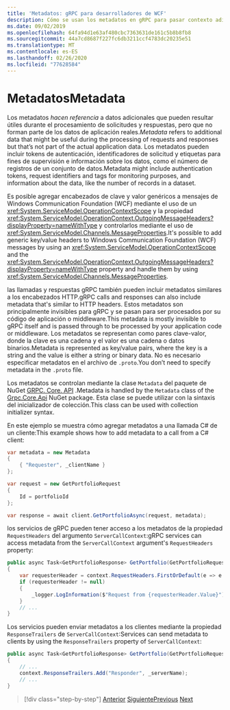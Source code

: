 ```yaml
---
title: 'Metadatos: gRPC para desarrolladores de WCF'
description: Cómo se usan los metadatos en gRPC para pasar contexto adicional entre clientes y servidores.
ms.date: 09/02/2019
ms.openlocfilehash: 64fa94d1e63af480cbc7363631de161c5b8b8fb8
ms.sourcegitcommit: 44a7cd8687f227fc6db3211ccf4783dc20235e51
ms.translationtype: MT
ms.contentlocale: es-ES
ms.lasthandoff: 02/26/2020
ms.locfileid: "77628584"
---
```

# <a name="metadata"></a><span data-ttu-id="425fa-103">Metadatos</span><span class="sxs-lookup"><span data-stu-id="425fa-103">Metadata</span></span>

<span data-ttu-id="425fa-104">Los metadatos *hacen referencia* a datos adicionales que pueden resultar útiles durante el procesamiento de solicitudes y respuestas, pero que no forman parte de los datos de aplicación reales.</span><span class="sxs-lookup"><span data-stu-id="425fa-104">*Metadata* refers to additional data that might be useful during the processing of requests and responses but that’s not part of the actual application data.</span></span> <span data-ttu-id="425fa-105">Los metadatos pueden incluir tokens de autenticación, identificadores de solicitud y etiquetas para fines de supervisión e información sobre los datos, como el número de registros de un conjunto de datos.</span><span class="sxs-lookup"><span data-stu-id="425fa-105">Metadata might include authentication tokens, request identifiers and tags for monitoring purposes, and information about the data, like the number of records in a dataset.</span></span>

<span data-ttu-id="425fa-106">Es posible agregar encabezados de clave y valor genéricos a mensajes de Windows Communication Foundation (WCF) mediante el uso de un <xref:System.ServiceModel.OperationContextScope> y la propiedad <xref:System.ServiceModel.OperationContext.OutgoingMessageHeaders?displayProperty=nameWithType> y controlarlos mediante el uso de <xref:System.ServiceModel.Channels.MessageProperties>.</span><span class="sxs-lookup"><span data-stu-id="425fa-106">It's possible to add generic key/value headers to Windows Communication Foundation (WCF) messages by using an <xref:System.ServiceModel.OperationContextScope> and the <xref:System.ServiceModel.OperationContext.OutgoingMessageHeaders?displayProperty=nameWithType> property and handle them by using <xref:System.ServiceModel.Channels.MessageProperties>.</span></span>

<span data-ttu-id="425fa-107">las llamadas y respuestas gRPC también pueden incluir metadatos similares a los encabezados HTTP.</span><span class="sxs-lookup"><span data-stu-id="425fa-107">gRPC calls and responses can also include metadata that's similar to HTTP headers.</span></span> <span data-ttu-id="425fa-108">Estos metadatos son principalmente invisibles para gRPC y se pasan para ser procesados por su código de aplicación o middleware.</span><span class="sxs-lookup"><span data-stu-id="425fa-108">This metadata is mostly invisible to gRPC itself and is passed through to be processed by your application code or middleware.</span></span> <span data-ttu-id="425fa-109">Los metadatos se representan como pares clave-valor, donde la clave es una cadena y el valor es una cadena o datos binarios.</span><span class="sxs-lookup"><span data-stu-id="425fa-109">Metadata is represented as key/value pairs, where the key is a string and the value is either a string or binary data.</span></span> <span data-ttu-id="425fa-110">No es necesario especificar metadatos en el archivo de `.proto`.</span><span class="sxs-lookup"><span data-stu-id="425fa-110">You don’t need to specify metadata in the `.proto` file.</span></span>

<span data-ttu-id="425fa-111">Los metadatos se controlan mediante la clase `Metadata` del paquete de NuGet [GRPC. Core. API](https://www.nuget.org/packages/Grpc.Core.Api/) .</span><span class="sxs-lookup"><span data-stu-id="425fa-111">Metadata is handled by the `Metadata` class of the [Grpc.Core.Api](https://www.nuget.org/packages/Grpc.Core.Api/) NuGet package.</span></span> <span data-ttu-id="425fa-112">Esta clase se puede utilizar con la sintaxis del inicializador de colección.</span><span class="sxs-lookup"><span data-stu-id="425fa-112">This class can be used with collection initializer syntax.</span></span>

<span data-ttu-id="425fa-113">En este ejemplo se muestra cómo agregar metadatos a una llamada C# de un cliente:</span><span class="sxs-lookup"><span data-stu-id="425fa-113">This example shows how to add metadata to a call from a C# client:</span></span>

```csharp
var metadata = new Metadata
{
    { "Requester", _clientName }
};

var request = new GetPortfolioRequest
{
    Id = portfolioId
};

var response = await client.GetPortfolioAsync(request, metadata);
```

<span data-ttu-id="425fa-114">los servicios de gRPC pueden tener acceso a los metadatos de la propiedad `RequestHeaders` del argumento `ServerCallContext`:</span><span class="sxs-lookup"><span data-stu-id="425fa-114">gRPC services can access metadata from the `ServerCallContext` argument's `RequestHeaders` property:</span></span>

```csharp
public async Task<GetPortfolioResponse> GetPortfolio(GetPortfolioRequest request, ServerCallContext context)
{
    var requesterHeader = context.RequestHeaders.FirstOrDefault(e => e.Key == "Requester");
    if (requesterHeader != null)
    {
        _logger.LogInformation($"Request from {requesterHeader.Value}");
    }
    // ...
}
```

<span data-ttu-id="425fa-115">Los servicios pueden enviar metadatos a los clientes mediante la propiedad `ResponseTrailers` de `ServerCallContext`:</span><span class="sxs-lookup"><span data-stu-id="425fa-115">Services can send metadata to clients by using the `ResponseTrailers` property of `ServerCallContext`:</span></span>

```csharp
public async Task<GetPortfolioResponse> GetPortfolio(GetPortfolioRequest request, ServerCallContext context)
{
    // ...
    context.ResponseTrailers.Add("Responder", _serverName);
    // ...
}
```

>[!div class="step-by-step"]
><span data-ttu-id="425fa-116">[Anterior](rpc-types.md)
>[Siguiente](error-handling.md)</span><span class="sxs-lookup"><span data-stu-id="425fa-116">[Previous](rpc-types.md)
[Next](error-handling.md)</span></span>
